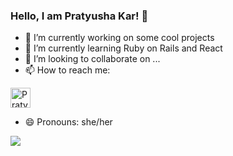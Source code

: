 ### Hello, I am Pratyusha Kar! 👋



- 🔭 I’m currently working on some cool projects
- 🌱 I’m currently learning Ruby on Rails and React
- 👯 I’m looking to collaborate on ...
- 📫 How to reach me: 
<a href="https://www.linkedin.com/in/pratyushakar/">
  <img alt="Pratyusha's LinkedIN" width="32px" src="https://raw.githubusercontent.com/peterthehan/peterthehan/master/assets/linkedin.svg" />
</a>

- 😄 Pronouns: she/her


<img src="https://github-readme-stats.vercel.app/api?username=pratyusha23kar&&show_icons=true&title_color=ffffff&icon_color=bb2acf&text_color=daf7dc&bg_color=151515">

